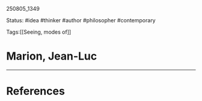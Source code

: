 
250805_1349

Status: #idea #thinker #author #philosopher #contemporary

Tags:[[Seeing, modes of]]
# Marion, Jean-Luc



---
# References